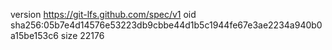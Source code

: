 version https://git-lfs.github.com/spec/v1
oid sha256:05b7e4d14576e53223db9cbbe44d1b5c1944fe67e3ae2234a940b0a15be153c6
size 22176
